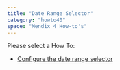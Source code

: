 ```yaml
---
title: "Date Range Selector"
category: "howto40"
space: "Mendix 4 How-to's"
---
```

Please select a How To:

*   [Configure the date range selector](Configure+the+date+range+selector)